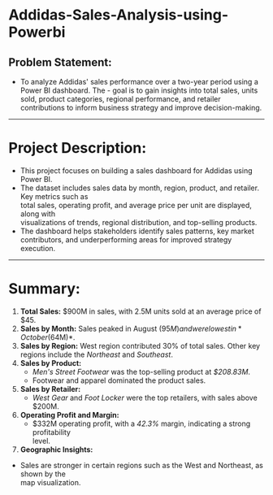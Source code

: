 # Addidas-Sales-Analysis-using-Powerbi
## Problem Statement:
- To analyze Addidas' sales performance over a two-year period using a Power BI dashboard. The - goal is to gain insights into total sales, units sold, product categories, regional performance, and retailer contributions to inform business strategy and improve decision-making.
-----------------------------------------
# Project Description:
- This project focuses on building a sales dashboard for Addidas using Power BI. 
- The dataset includes sales data by month, region, product, and retailer. Key metrics such as  
  total sales, operating profit, and average price per unit are displayed, along with       
  visualizations of trends, regional distribution, and top-selling products.
- The dashboard helps stakeholders identify sales patterns, key market contributors, and underperforming areas for improved strategy execution.
-----------------------------
# Summary:
1. **Total Sales:** $900M in sales, with 2.5M units sold at an average price of $45.
2. **Sales by Month:** Sales peaked in August ($95M) and were lowest in *October ($64M)*.
3. **Sales by Region:** 
     West region contributed 30% of total sales.
     Other key regions include the *Northeast* and *Southeast*.
4. **Sales by Product:**
   - *Men's Street Footwear* was the top-selling product at *$208.83M*.
   - Footwear and apparel dominated the product sales.
5. **Sales by Retailer:**
   - *West Gear* and *Foot Locker* were the top retailers, with sales above $200M.
6. **Operating Profit and Margin:**
   - $332M operating profit, with a *42.3%* margin, indicating a strong profitability     
      level.
7. **Geographic Insights:**
  - Sales are stronger in certain regions such as the West and Northeast, as shown by the   
    map visualization.

